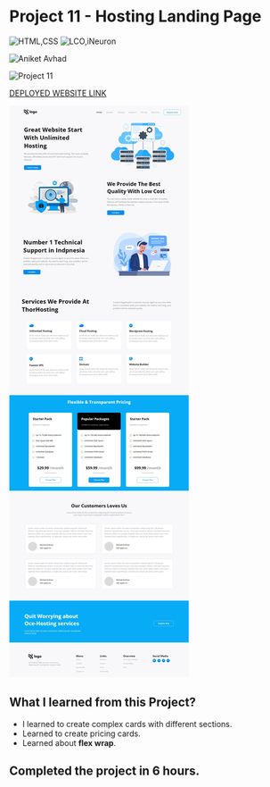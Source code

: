 # Project 11 - Hosting Landing Page

![HTML,CSS](https://img.shields.io/badge/HTML-CSS-red?style=for-the-badge)  ![LCO,iNeuron](https://img.shields.io/badge/LCO-iNeuron-orange?style=for-the-badge)

![Aniket Avhad](https://img.shields.io/badge/-Aniket%20Avhad-lightgrey?style=for-the-badge)

![Project 11](https://img.shields.io/badge/Project-11-brightgreen?style=for-the-badge) 

[DEPLOYED WEBSITE LINK](https://fsbproject11.netlify.app/)



![P11](./P11.png)

## What I learned from this Project?

- I learned to create complex cards with different sections.
- Learned to create pricing cards.
- Learned about **flex wrap**.

## Completed the project in **6 hours**.